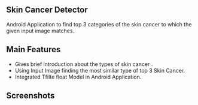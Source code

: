 ## Skin Cancer Detector
</h3>Android Application to find top 3 categories of the skin cancer to which the given input image matches.</h3>

## Main Features

* Gives brief introduction about the types of skin cancer .
* Using Input Image finding the most similar type of top 3 Skin Cancer.  
* Integrated Tfilte float Model in Android Application.

## Screenshots



































































































































































































































